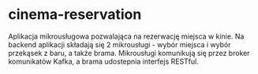 # cinema-reservation
 
Aplikacja mikrousługowa pozwalająca na rezerwację miejsca w kinie.
Na backend aplikacji składają się 2 mikrousługi - wybór miejsca i wybór przekąsek z baru, a także brama.
Mikrousługi komunikują się przez broker komunikatów Kafka, a brama udostepnia interfejs RESTful.
